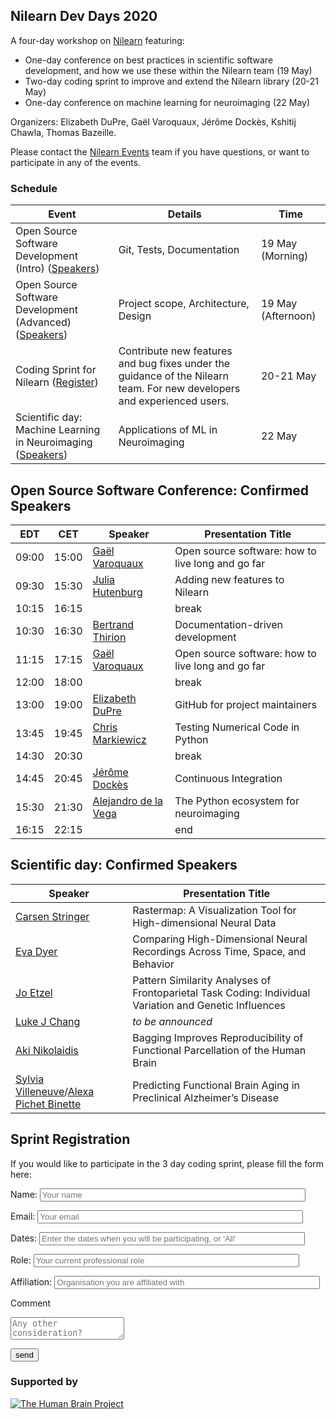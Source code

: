 
## Nilearn Dev Days 2020

A four-day workshop on [Nilearn](https:/nilearn.github.io) featuring:

* One-day conference on best practices in scientific software development,
and how we use these within the Nilearn team (19 May)
* Two-day coding sprint to improve and extend the Nilearn library (20-21 May)
* One-day conference on machine learning for neuroimaging (22 May)

Organizers: Elizabeth DuPre, Gaël Varoquaux, Jérôme Dockès, Kshitij Chawla, Thomas Bazeille.  

Please contact the [Nilearn Events](mailto:nilearn.events@gmail.com) team if you have questions, or want to participate in any of the events.

### Schedule

Event | Details | Time
----- | ------- | ----
Open Source Software Development (Intro) ([Speakers](#open-source-software-crafting-conference-confirmed-speakers)) | Git, Tests, Documentation | 19 May (Morning)
Open Source Software Development (Advanced)  ([Speakers](#open-source-software-crafting-conference-confirmed-speakers))| Project scope, Architecture, Design | 19 May (Afternoon)
Coding Sprint for Nilearn ([Register](#sprint-registration)) | Contribute new features and bug fixes under the guidance of the Nilearn team. For new developers and experienced users. | 20-21 May 
Scientific day: Machine Learning in Neuroimaging ([Speakers](#scientific-day-confirmed-speakers)) | Applications of ML in Neuroimaging | 22 May

Open Source Software Conference: Confirmed Speakers
------------------------------------------------------------

EDT | CET | Speaker | Presentation Title
----|-----|---------|-------------------
09:00 | 15:00 | [Gaël Varoquaux](http://gael-varoquaux.info/) | Open source software: how to live long and go far
09:30 | 15:30 |  [Julia Hutenburg](https://github.com/juhuntenburg) | Adding new features to Nilearn
10:15 | 16:15 |  | break
10:30 | 16:30 |  [Bertrand Thirion](https://team.inria.fr/parietal/team-members/bertrand-thirions-page/) | Documentation-driven development
11:15 | 17:15 |  [Gaël Varoquaux](http://gael-varoquaux.info/) | Open source software: how to live long and go far
12:00 | 18:00 |  | break
13:00 | 19:00 |  [Elizabeth DuPre](https://elizabeth-dupre.com) | GitHub for project maintainers
13:45 | 19:45 |  [Chris Markiewicz](http://reproducibility.stanford.edu/team/chris-markiewicz/)  | Testing Numerical Code in Python
14:30 | 20:30 |  | break
14:45 | 20:45 |  [Jérôme Dockès](https://jeromedockes.github.io/) | Continuous Integration
15:30 | 21:30 |  [Alejandro de la Vega](https://adelavega.github.io/)  | The Python ecosystem for neuroimaging
16:15 | 22:15 |  | end

Scientific day: Confirmed Speakers
-------------------------------------

Speaker | Presentation Title
--------|--------------------
[Carsen Stringer](http://www.gatsby.ucl.ac.uk/~cstringer/)  |  Rastermap: A Visualization Tool for High-dimensional Neural Data
[Eva Dyer](https://dyerlab.gatech.edu/people/pi-profile/)  | Comparing High-Dimensional Neural Recordings Across Time, Space, and Behavior
[Jo Etzel](https://sites.wustl.edu/ccplab/people/jo-etzel/) | Pattern Similarity Analyses of Frontoparietal Task Coding: Individual Variation and Genetic Influences
[Luke J Chang](https://pbs.dartmouth.edu/people/luke-j-chang-0)  | *to be announced*
[Aki Nikolaidis](https://childmind.org/bio/aki-nikolaidis-phd/)  | Bagging Improves Reproducibility of Functional Parcellation of the Human Brain
[Sylvia Villeneuve](http://www.villeneuvelab.com/en/home/)/[Alexa Pichet Binette](https://www.pubfacts.com/author/Alexa+Pichet-Binette) | Predicting Functional Brain Aging in Preclinical Alzheimer’s Disease

Sprint Registration
-------------------

If you would like to participate in the 3 day coding sprint, please fill the form here:

<form name="input" method="POST" action="https://formspree.io/nilearn.events@gmail.com">
  <p>Name: <input type="text" name="Name" placeholder="Your name" size="50"></p>
  <p>Email: <input type="email" name="_replyto" placeholder="Your email" size="50"></p>
  <p>Dates: <input type="text" name="participation_dates" placeholder="Enter the dates when you will be participating, or 'All'" size="50"></p>
  <p>Role: <input type="text" name="Role" placeholder="Your current professional role" size="50"></p>
  <p>Affiliation: <input type="text" name="Affiliation" placeholder="Organisation you are affiliated with" size="50"></p>
  <p>Comment</p> 
  <textarea name="message" placeholder="Any other consideration?"></textarea>
  <p><input type="submit" value="send" size="80"></p>
</form>

### Supported by

[![The Human Brain Project](https://sos-ch-dk-2.exo.io/public-website-production/img/HBP.png)](https://www.humanbrainproject.eu/en/)
